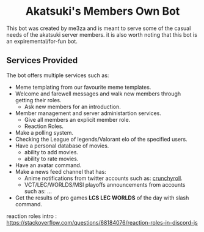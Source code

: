 <h1 align="center"><strong>Akatsuki's Members Own Bot</strong></h1>

This bot was created by me3za and is meant to serve some of the casual needs of the akatsuki server members. it is also worth noting that this bot is an expiremental/for-fun bot.

## **Services Provided**

The bot offers multiple services such as:

- Meme templating from our favourite meme templates.
- Welcome and farewell messages and walk new members through getting their roles.
	- Ask new members for an introduction.
- Member management and server administartion services.
	- Give all members an explicit member role.
	- Reaction Roles.
- Make a polling system.
- Checking the League of legends/Valorant elo of the specified users.
- Have a personal database of movies.
	- ability to add movies.
	- ability to rate movies.
- Have an avatar command.
- Make a news feed channel that has:
	- Anime notifications from twitter accounts such as: [crunchyroll](https://twitter.com/Crunchyroll).
	- VCT/LEC/WORLDS/MSI playoffs announcements from accounts such as: ...
- Get the results of pro games **LCS LEC WORLDS** of the day with slash command.

reaction roles intro : https://stackoverflow.com/questions/68184076/reaction-roles-in-discord-js
